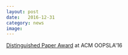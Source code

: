 ```yaml
---
layout: post
date:   2016-12-31
category: news
image: 
---
```


[Distinguished Paper Award]({{"/publications/dan2016modeling"|relative_url}}) at ACM OOPSLA'16
